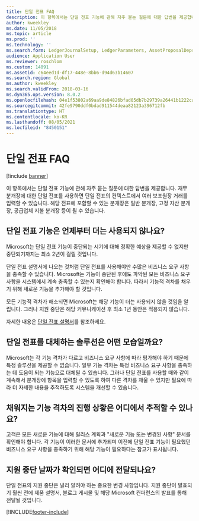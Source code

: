 ```yaml
---
title: 단일 전표 FAQ
description: 이 항목에서는 단일 전표 기능에 관해 자주 묻는 질문에 대한 답변을 제공합니다. 재무 분개장(일반 분개장, 고정 자산 분개장, 공급업체 지불 분개장 등)에 대한 단일 전표를 사용하면 단일 전표 컨텍스트에서 여러 보조원장 거래를 입력할 수 있습니다.
author: kweekley
ms.date: 11/05/2018
ms.topic: article
ms.prod: ''
ms.technology: ''
ms.search.form: LedgerJournalSetup, LedgerParameters, AssetProposalDepreciation
audience: Application User
ms.reviewer: roschlom
ms.custom: 14091
ms.assetid: c64eed1d-df17-448e-8bb6-d94d63b14607
ms.search.region: Global
ms.author: kweekley
ms.search.validFrom: 2018-03-16
ms.dyn365.ops.version: 8.0.2
ms.openlocfilehash: 04e1f53802a69aa9de84826bfad05db7b29739a26441b1222cabc224d2873177
ms.sourcegitcommit: 42fe9790ddf0bdad911544deaa82123a396712fb
ms.translationtype: HT
ms.contentlocale: ko-KR
ms.lasthandoff: 08/05/2021
ms.locfileid: "8450151"
---
```

# <a name="one-voucher-faq"></a>단일 전표 FAQ

[!include [banner](../includes/banner.md)]

이 항목에서는 단일 전표 기능에 관해 자주 묻는 질문에 대한 답변을 제공합니다. 재무 분개장에 대한 단일 전표를 사용하면 단일 전표의 컨텍스트에서 여러 보조원장 거래를 입력할 수 있습니다. 해당 전표에 포함할 수 있는 분개장은 일반 분개장, 고정 자산 분개장, 공급업체 지불 분개장 등이 될 수 있습니다.

## <a name="when-will-the-one-voucher-functionality-be-deprecated"></a>단일 전표 기능은 언제부터 더는 사용되지 않나요?

Microsoft는 단일 전표 기능이 중단되는 시기에 대해 정확한 예상을 제공할 수 없지만 중단되기까지는 최소 2년이 걸릴 것입니다.

단일 전표 설명서에 나오는 것처럼 단일 전표를 사용해야만 수많은 비즈니스 요구 사항을 충족할 수 있습니다. Microsoft는 기능이 중단된 후에도 파악된 모든 비즈니스 요구 사항을 시스템에서 계속 충족할 수 있는지 확인해야 합니다. 따라서 기능적 격차를 채우기 위해 새로운 기능을 추가해야 할 것입니다.

모든 기능적 격차가 해소되면 Microsoft는 해당 기능이 더는 사용되지 않을 것임을 알립니다. 그러나 지원 중단은 해당 커뮤니케이션 후 최소 1년 동안은 적용되지 않습니다.

자세한 내용은 [단일 전표 설명서](one-voucher.md)를 참조하세요.

## <a name="what-will-the-solution-that-replaces-one-voucher-look-like"></a>단일 전표를 대체하는 솔루션은 어떤 모습일까요?

Microsoft는 각 기능 격차가 다르고 비즈니스 요구 사항에 따라 평가해야 하기 때문에 특정 솔루션을 제공할 수 없습니다. 일부 기능 격차는 특정 비즈니스 요구 사항을 충족하는 데 도움이 되는 기능으로 대체될 수 있습니다. 그러나 단일 전표를 사용할 때와 같이 계속해서 분개장에 항목을 입력할 수 있도록 하여 다른 격차를 채울 수 있지만 필요에 따라 더 자세한 내용을 추적하도록 시스템을 개선할 수 있습니다.

## <a name="where-can-i-track-the-progress-of-the-feature-gaps-being-filled"></a>채워지는 기능 격차의 진행 상황은 어디에서 추적할 수 있나요?

고객은 모든 새로운 기능에 대해 릴리스 계획과 "새로운 기능 또는 변경된 사항" 문서를 확인해야 합니다. 각 기능이 이러한 문서에 추가되며 이전에 단일 전표 기능이 필요했던 비즈니스 요구 사항을 충족하기 위해 해당 기능이 필요하다는 참고가 표시됩니다.

## <a name="when-the-deprecation-date-is-identified-where-will-it-be-communicated"></a>지원 중단 날짜가 확인되면 어디에 전달되나요?

단일 전표의 지원 중단은 널리 알려야 하는 중요한 변경 사항입니다. 지원 중단이 발효되기 훨씬 전에 제품 설명서, 블로그 게시물 및 해당 Microsoft 컨퍼런스의 발표를 통해 전달될 것입니다.


[!INCLUDE[footer-include](../../includes/footer-banner.md)]